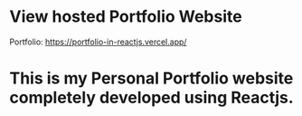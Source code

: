 # View hosted Portfolio Website

Portfolio: https://portfolio-in-reactjs.vercel.app/

# This is my Personal Portfolio website completely developed using Reactjs.
